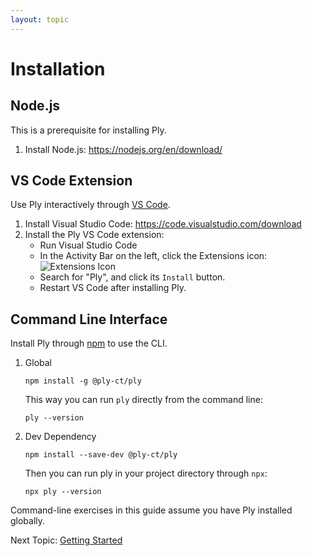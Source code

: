 ```yaml
---
layout: topic
---
```

# Installation

## Node.js
This is a prerequisite for installing Ply.
1. Install Node.js:
   <https://nodejs.org/en/download/>

## VS Code Extension
Use Ply interactively through [VS Code](https://code.visualstudio.com/).
1. Install Visual Studio Code:
   <https://code.visualstudio.com/download>
1. Install the Ply VS Code extension:
   - Run Visual Studio Code
   - In the Activity Bar on the left, click the Extensions icon: 
     <img src="../img/extensions.png" alt="Extensions Icon" class="icon-img">
   - Search for "Ply", and click its `Install` button.
   - Restart VS Code after installing Ply.

## Command Line Interface
Install Ply through [npm](https://www.npmjs.com/package/ply-ct) to use the CLI.
1. Global
   ```
   npm install -g @ply-ct/ply
   ```
   This way you can run `ply` directly from the command line:
   ```
   ply --version
   ```
1. Dev Dependency
   ```
   npm install --save-dev @ply-ct/ply
   ```
   Then you can run ply in your project directory through `npx`:
   ```
   npx ply --version
   ```
Command-line exercises in this guide assume you have Ply installed globally.

Next Topic: [Getting Started](intro)